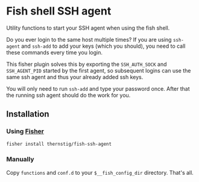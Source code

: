 # Fish shell SSH agent

Utility functions to start your SSH agent when using the fish shell.

Do you ever login to the same host multiple times? If you are using `ssh-agent`
and `ssh-add` to add your keys (which you should), you need to call these commands
every time you login.

This fisher plugin solves this by exporting the `SSH_AUTH_SOCK` and `SSH_AGENT_PID`
started by the first agent, so subsequent logins can use the same ssh agent and thus
your already added ssh keys.

You will only need to run `ssh-add` and type your password once.
After that the running ssh agent should do the work for you.

## Installation

### Using [Fisher](https://github.com/jorgebucaran/fisher)

```sh
fisher install thernstig/fish-ssh-agent
```

### Manually

Copy `functions` and `conf.d` to your `$__fish_config_dir` directory. That's all.
